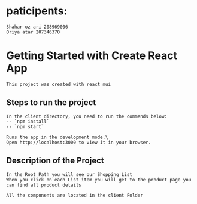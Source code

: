 # paticipents:

    Shahar oz ari 208969006
    Oriya atar 207346370

# Getting Started with Create React App

    This project was created with react mui

## Steps to run the project

    In the client directory, you need to run the commends below:
    -- `npm install`
    -- `npm start`

    Runs the app in the development mode.\
    Open http://localhost:3000 to view it in your browser.

## Description of the Project

    In the Root Path you will see our Shopping List
    When you click on each List item you will get to the product page you can find all product details

    All the components are located in the client Folder
